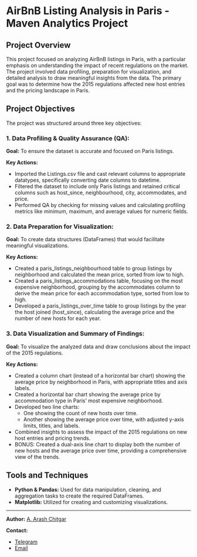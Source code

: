 # AirBnB Listing Analysis in Paris - Maven Analytics Project

## Project Overview
This project focused on analyzing AirBnB listings in Paris, with a particular emphasis on understanding the impact of recent regulations on the market. The project involved data profiling, preparation for visualization, and detailed analysis to draw meaningful insights from the data. The primary goal was to determine how the 2015 regulations affected new host entries and the pricing landscape in Paris.

## Project Objectives
The project was structured around three key objectives:
### 1. Data Profiling & Quality Assurance (QA):
**Goal:** To ensure the dataset is accurate and focused on Paris listings.

**Key Actions:**
- Imported the Listings.csv file and cast relevant columns to appropriate datatypes, specifically converting date columns to datetime.
- Filtered the dataset to include only Paris listings and retained critical columns such as host_since, neighbourhood, city, accommodates, and price.
- Performed QA by checking for missing values and calculating profiling metrics like minimum, maximum, and average values for numeric fields.
### 2. Data Preparation for Visualization:
**Goal:** To create data structures (DataFrames) that would facilitate meaningful visualizations.

**Key Actions:**
- Created a paris_listings_neighbourhood table to group listings by neighborhood and calculated the mean price, sorted from low to high.
- Created a paris_listings_accommodations table, focusing on the most expensive neighborhood, grouping by the accommodates column to derive the mean price for each accommodation type, sorted from low to high.
- Developed a paris_listings_over_time table to group listings by the year the host joined (host_since), calculating the average price and the number of new hosts for each year.
### 3. Data Visualization and Summary of Findings:
**Goal:** To visualize the analyzed data and draw conclusions about the impact of the 2015 regulations.

**Key Actions:**
- Created a column chart (instead of a horizontal bar chart) showing the average price by neighborhood in Paris, with appropriate titles and axis labels.
- Created a horizontal bar chart showing the average price by accommodation type in Paris’ most expensive neighborhood.
- Developed two line charts:
  - One showing the count of new hosts over time.
  - Another showing the average price over time, with adjusted y-axis limits, titles, and labels.
- Combined insights to assess the impact of the 2015 regulations on new host entries and pricing trends.
- BONUS: Created a dual-axis line chart to display both the number of new hosts and the average price over time, providing a comprehensive view of the trends.

## Tools and Techniques
- **Python & Pandas:** Used for data manipulation, cleaning, and aggregation tasks to create the required DataFrames.
- **Matplotlib:** Utilized for creating and customizing visualizations.


---
**Author:** [A. Arash Chitgar](https://www.linkedin.com/in/a-arash-chitgar/)

**Contact:**
- [Telegram](https://t.me/Arash_Chitgar)
- [Email](a.arash.chitgar@gmail.com)


